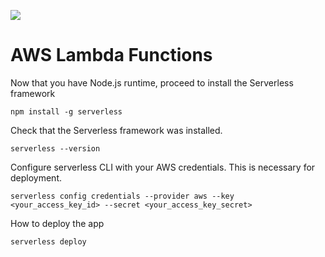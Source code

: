 [![](https://pbs.twimg.com/profile_images/1217566226827759616/hM6lnfw8_400x400.jpg)](https://aws.amazon.com/)

# AWS Lambda Functions

Now that you have Node.js runtime, proceed to install the Serverless framework

```
npm install -g serverless
```

Check that the Serverless framework was installed.

```
serverless --version
```

Configure serverless CLI with your AWS credentials. This is necessary for deployment.

```
serverless config credentials --provider aws --key <your_access_key_id> --secret <your_access_key_secret>
```

How to deploy the app

```
serverless deploy
```

